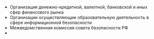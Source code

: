 - Организация денежно-кредитной, валютной, банковской и иных сфер финансового рынка
- Организации осуществляющие образовательную деятельность в сфере информационной безопасности
- Межведомственная комиссия совета безопасности РФ
- 
























































































































































































































































































































































































































































































































































































































































































































































































































































































































































































































































































































































































































































































































































































































































































































































































































































































































































































































































